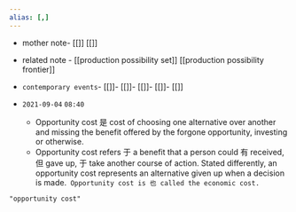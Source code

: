 ```yaml
---
alias: [,]
---
```

- mother note- [[]] [[]]
- related note - [[production possibility set]] [[production possibility frontier]]
- `contemporary events`- [[]]- [[]]- [[]]- [[]]- [[]]

- `2021-09-04`  `08:40`
	- Opportunity cost 是 cost of choosing one alternative over another and missing the benefit offered by the forgone opportunity, investing or otherwise. 
	- Opportunity cost refers 于 a benefit that a person could 有 received,  但  gave up, 于 take another course of action. Stated differently, an opportunity cost represents an alternative given up when a decision is made.` Opportunity cost is 也 called the economic cost.`
```query
"opportunity cost"
```